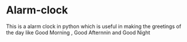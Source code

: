 # Alarm-clock
This is a alarm clock in python which is useful in making the greetings of the day like Good Morning , Good Afternnin and Good Night
